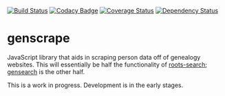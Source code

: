 [![Build Status](https://travis-ci.org/rootsdev/genscrape.svg)](https://travis-ci.org/rootsdev/genscrape)
[![Codacy Badge](https://www.codacy.com/project/badge/b03af5622e94434e90866a9acfc032fb)](https://www.codacy.com/public/justincyork/genscrape)
[![Coverage Status](https://coveralls.io/repos/rootsdev/genscrape/badge.svg)](https://coveralls.io/r/rootsdev/genscrape)
[![Dependency Status](https://david-dm.org/rootsdev/genscrape.svg)](https://david-dm.org/rootsdev/genscrape)

genscrape
==========

JavaScript library that aids in scraping person data off of genealogy websites. This will essentially be half the functionality of [roots-search](https://github.com/rootsdev/roots-search); [gensearch](https://github.com/genealogysystems/gensearch) is the other half.

This is a work in progress. Development is in the early stages.
